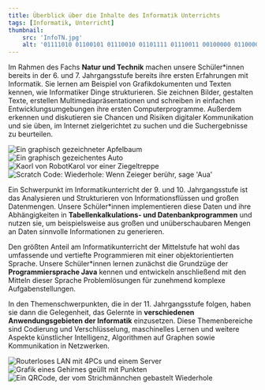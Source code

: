 ```yaml
---
title: Überblick über die Inhalte des Informatik Unterrichts
tags: [Informatik, Unterricht]
thumbnail: 
    src: 'InfoTN.jpg'
    alt: '01111010 01100101 01110010 01101111 01110011 00100000 01100001 01101110 01100100 00100000 01101111 01101110 01100101 01110011'
---
```


Im Rahmen des Fachs __Natur und Technik__ machen unsere Schüler*innen bereits in der 6. und 7. Jahrgangsstufe bereits ihre ersten Erfahrungen mit Informatik. Sie lernen am Beispiel von Grafikdokumenten und Texten kennen, wie Informatiker Dinge strukturieren. Sie zeichnen Bilder, gestalten Texte, erstellen Multimediapräsentationen und schreiben in einfachen Entwicklungsumgebungen ihre ersten Computerprogramme. Außerdem erkennen und diskutieren sie Chancen und Risiken digitaler Kommunikation und sie üben, im Internet zielgerichtet zu suchen und die Suchergebnisse zu beurteilen.

<img src="/images/Apfelbaum.jpg" alt="Ein graphisch gezeichneter Apfelbaum">
<img src="/images/autoEos.png" alt="Ein graphisch gezeichentes Auto">
<img src="/images/karolMitZiegeln.jpg" alt="Kaorl von RobotKarol vor einer Ziegeltreppe">
<img src="/images/scratch.jpg" alt="Scratch Code: Wiederhole: Wenn Zeieger berühr, sage 'Aua'">

Ein Schwerpunkt im Informatikunterricht der 9. und 10. Jahrgangsstufe ist das Analysieren und Strukturieren von Informationsflüssen und großen Datenmengen. Unsere Schüler*innen implementieren diese Daten und ihre Abhängigkeiten in __Tabellenkalkulations- und Datenbankprogrammen__ und nutzen sie, um beispielsweise aus großen und unüberschaubaren Mengen an Daten sinnvolle Informationen zu generieren.

Den größten Anteil am Informatikunterricht der Mittelstufe hat wohl das umfassende und vertiefte Programmieren mit einer objektorientierten Sprache. Unsere Schüler*innen lernen zunächst die Grundzüge der __Programmiersprache Java__ kennen und entwickeln anschließend mit den Mitteln dieser Sprache Problemlösungen für zunehmend komplexe Aufgabenstellungen.

In den Themenschwerpunkten, die in der 11. Jahrgangsstufe folgen, haben sie dann die Gelegenheit, das Gelernte in __verschiedenen Anwendungsgebieten der Informatik__ einzusetzen. Diese Themenbereiche sind Codierung und Verschlüsselung, maschinelles Lernen und weitere Aspekte künstlicher Intelligenz, Algorithmen auf Graphen sowie Kommunikation in Netzwerken.

<img src="/images/NetworkingGraphic.png" alt="Routerloses LAN mit 4PCs und einem Server">
<img src="/images/AIGraphic.png" alt="Grafik eines Gehirnes geüllt mit Punkten">
<img src="/images/QRCodeInfo.jpg" alt="Ein QRCode, der vom Strichmännchen gebastelt Wiederhole">